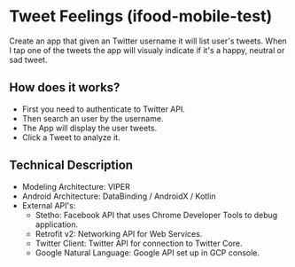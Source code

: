 # Tweet Feelings (ifood-mobile-test)
Create an app that given an Twitter username it will list user's tweets. When I tap one of the tweets the app will visualy indicate if it's a happy, neutral or sad tweet.

## How does it works?
* First you need to authenticate to Twitter API.
* Then search an user by the username.
* The App will display the user tweets.
* Click a Tweet to analyze it.

## Technical Description
* Modeling Architecture:  VIPER
* Android Architecture:  DataBinding / AndroidX / Kotlin
* External API's:
    - Stetho:  Facebook API that uses Chrome Developer Tools to debug application.
    - Retrofit v2:  Networking API for Web Services.
    - Twitter Client:  Twitter API for connection to Twitter Core.
    - Google Natural Language:   Google API set up in GCP console.

